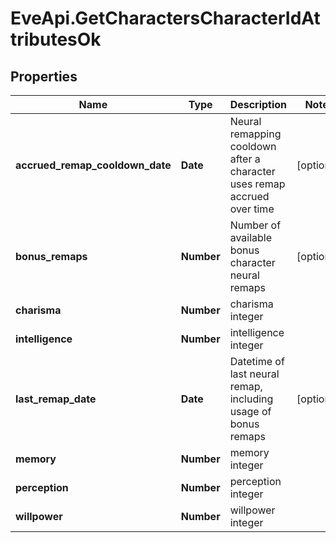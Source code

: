 # EveApi.GetCharactersCharacterIdAttributesOk

## Properties
Name | Type | Description | Notes
------------ | ------------- | ------------- | -------------
**accrued_remap_cooldown_date** | **Date** | Neural remapping cooldown after a character uses remap accrued over time | [optional] 
**bonus_remaps** | **Number** | Number of available bonus character neural remaps | [optional] 
**charisma** | **Number** | charisma integer | 
**intelligence** | **Number** | intelligence integer | 
**last_remap_date** | **Date** | Datetime of last neural remap, including usage of bonus remaps | [optional] 
**memory** | **Number** | memory integer | 
**perception** | **Number** | perception integer | 
**willpower** | **Number** | willpower integer | 


